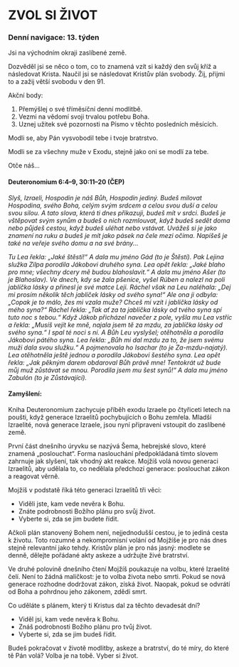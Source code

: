 # ZVOL SI ŽIVOT

### Denní navigace: 13. týden

Jsi na východním okraji zaslíbené země.

Dozvěděl jsi se něco o tom, co to znamená vzít si každý den svůj kříž a následovat Krista. Naučil jsi se následovat Kristův plán svobody. Žij, přijmi to a zažij větší svobodu v den 91.

Akční body:
1. Přemýšlej o své tříměsíční denní modlitbě.
2. Vezmi na vědomí svoji trvalou potřebu Boha.
3. Uznej užitek své pozornosti na Písmo v těchto posledních měsících.

Modli se, aby Pán vysvobodil tebe i tvoje bratrstvo.

Modli se za všechny muže v Exodu, stejně jako oni se modlí za tebe.

Otče náš...

#### Deuteronomium 6:4–9, 30:11–20 (ČEP)
*Slyš, Izraeli, Hospodin je náš Bůh, Hospodin jediný. Budeš milovat Hospodina, svého Boha, celým svým srdcem a celou svou duší a celou svou silou. A tato slova, která ti dnes přikazuji, budeš mít v srdci. Budeš je vštěpovat svým synům a budeš o nich rozmlouvat, když budeš sedět doma nebo půjdeš cestou, když budeš uléhat nebo vstávat. Uvážeš si je jako znamení na ruku a budeš je mít jako pásek na čele mezi očima. Napíšeš je také na veřeje svého domu a na své brány...*

*Tu Lea řekla: „Jaké štěstí!“ A dala mu jméno Gád (to je Štěstí). Pak Lejina služka Zilpa porodila Jákobovi druhého syna. Lea opět řekla: „Jaké blaho pro mne; všechny dcery mě budou blahoslavit.“ A dala mu jméno Ašer (to je Blahoslav). Ve dnech, kdy se žala pšenice, vyšel Rúben a nalezl na poli jablíčka lásky a přinesl je své matce Leji. Ráchel však na Leu naléhala: „Dej mi prosím několik těch jablíček lásky od svého syna!“ Ale ona ji odbyla: „Copak je to málo, žes mi vzala muže? Chceš mi vzít i jablíčka lásky od mého syna?“ Ráchel řekla: „Tak ať za ta jablíčka lásky od tvého syna spí tuto noc s tebou.“ Když Jákob přicházel navečer z pole, vyšla mu Lea vstříc a řekla: „Musíš vejít ke mně, najala jsem tě za mzdu, za jablíčka lásky od svého syna.“ I spal té noci s ní. A Bůh Leu vyslyšel; otěhotněla a porodila Jákobovi pátého syna. Lea řekla: „Bůh mi dal mzdu za to, že jsem svému muži dala svou služku.“ A pojmenovala ho Isachar (to je Za-mzdu-najatý). Lea otěhotněla ještě jednou a porodila Jákobovi šestého syna. Lea opět řekla: „Jak pěkným darem obdaroval Bůh právě mne! Tentokrát už bude můj muž zůstávat se mnou. Porodila jsem mu šest synů!“ A dala mu jméno Zabulón (to je Zůstávající).*  

#### Zamyšlení:
Kniha Deuteronomium zachycuje příběh exodu Izraele po čtyřiceti letech na poušti, když generace Izraelitů pochybujících o Bohu zemřela. Mladší Izraelité, nová generace Izraele, jsou nyní připraveni vstoupit do zaslíbené země.

První část dnešního úryvku se nazývá Šema, hebrejské slovo, které znamená „poslouchat“. Forma naslouchání předpokládaná tímto slovem zahrnuje jak slyšení, tak vhodný akt reakce. Mojžíš volá novou generaci Izraelitů, aby udělala to, co nedělala předchozí generace: poslouchat zákon a reagovat věrně.

Mojžíš v podstatě říká této generaci Izraelitů tři věci:
- Viděli jste, kam vede nevěra k Bohu.
- Znáte podrobnosti Božího plánu pro svůj život.
- Vyberte si, zda se jim budete řídit.

Ačkoli plán stanovený Bohem není, nejjednodušší cestou, je to jediná cesta k životu. Toto rozumné a nekompromisní volání od Mojžíše je pro nás dnes stejně relevantní jako tehdy. Kristův plán je pro nás jasný: modlete se denně, dělejte pořádané akty askeze a udržujte živé bratrství.

Ve druhé polovině dnešního čtení Mojžíš poukazuje na volbu, které Izraelité čelí. Není to žádná maličkost: je to volba života nebo smrti. Pokud se nová generace rozhodne dodržovat zákon, získá život. Naopak, pokud se odvrátí od Boha a pohrdnou jeho zákonem, zdědí smrt.

Co uděláte s plánem, který ti Kristus dal za těchto devadesát dní?

- Viděl jsi, kam vede nevěra k Bohu.
- Znáš podrobnosti Božího plánu pro tvůj život.
- Vyberte si, zda se jim budeš řídit.

Budeš pokračovat v životě modlitby, askeze a bratrství, do té míry, do které tě Pán volá? Volba je na tobě. Vyber si život.
